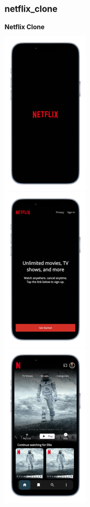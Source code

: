 # netflix_clone


<h2>Netflix Clone</h2>
<p>
 
  <img src="images/splashscreen.png" width="270" >
  <img src="images/onboarding.png" width="270">
  <img src="images/homescreen.png" width="270">
  </p>
